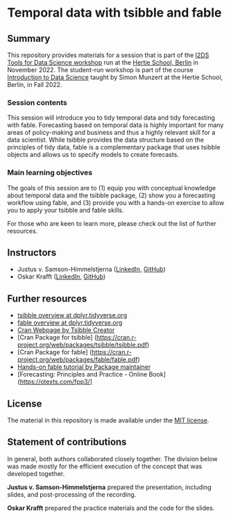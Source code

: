 # Temporal data with tsibble and fable


## Summary

This repository provides materials for a session that is part of the [I2DS Tools for Data Science workshop](https://github.com/intro-to-data-science-22-workshop) run at the [Hertie School, Berlin](https://www.hertie-school.org/en/) in November 2022. The student-run workshop is part of the course [Introduction to Data Science](https://github.com/intro-to-data-science-22) taught by Simon Munzert at the Hertie School, Berlin, in Fall 2022.

### Session contents

This session will introduce you to tidy temporal data and tidy forecasting with fable. Forecasting based on temporal data is highly important for many areas of policy-making and business and thus a highly relevant skill for a data scientist. While tsibble provides the data structure based on the principles of tidy data, fable is a complementary package that uses tsibble objects and allows us to specify models to create forecasts. 

### Main learning objectives

The goals of this session are to (1) equip you with conceptual knowledge about temporal data and the tsibble package, (2) show you a forecasting workflow using fable, and (3) provide you with a hands-on exercise to allow you to apply your tsibble and fable skills. 

For those who are keen to learn more, please check out the list of further resources.


## Instructors

- Justus v. Samson-Himmelstjerna ([LinkedIn](linkedin.com/in/justus-v-samson-himmelstjerna-bb592617a), [GitHub](https://github.com/jvsamson))
- Oskar Krafft ([LinkedIn](linkedin.com/in/oskar-krafft-883ab31a2), [GitHub](https://github.com/OskarKrafft))


## Further resources

- [tsibble overview at dplyr.tidyverse.org](https://tsibble.tidyverts.org)
- [fable overview at dplyr.tidyverse.org](https://fable.tidyverts.org)
- [Cran Webpage by Tsibble Creator](http://cran.nexr.com/web/packages/tsibble/vignettes/intro-tsibble.html)
- [Cran Package for tsibble] (https://cran.r-project.org/web/packages/tsibble/tsibble.pdf)
- [Cran Package for fable] (https://cran.r-project.org/web/packages/fable/fable.pdf)
- [Hands-on fable tutorial by Package maintainer](https://www.mitchelloharawild.com/blog/fable/)
- [Forecasting: Principles and Practice - Online Book](https://otexts.com/fpp3/]


## License

The material in this repository is made available under the [MIT license](http://opensource.org/licenses/mit-license.php). 

## Statement of contributions

In general, both authors collaborated closely together. The division below was made mostly for the efficient execution of the concept that was developed together.

**Justus v. Samson-Himmelstjerna** prepared the presentation, including slides, and post-processing of the recording.

**Oskar Krafft** prepared the practice materials and the code for the slides.

